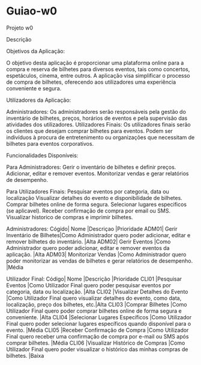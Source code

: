 # Guiao-w0

Projeto w0

Descrição


Objetivos da Aplicação:

O objetivo desta aplicação é proporcionar uma plataforma online para a compra e reserva de bilhetes para diversos eventos, tais como concertos, espetáculos, cinema, entre outros. A aplicação visa simplificar o processo de compra de bilhetes, oferecendo aos utilizadores uma experiência conveniente e segura. 


Utilizadores da Aplicação:

Administradores: Os administradores serão responsáveis pela gestão do inventário de bilhetes, preços, horários de eventos e pela supervisão das atividades dos utilizadores.
Utilizadores Finais: Os utilizadores finais serão os clientes que desejam comprar bilhetes para eventos. Podem ser indivíduos à procura de entretenimento ou organizações que necessitam de bilhetes para eventos corporativos.
	
	
Funcionalidades Disponíveis:

 Para Administradores:
    	Gerir o inventário de bilhetes e definir preços.
    	Adicionar, editar e remover eventos.
    	Monitorizar vendas e gerar relatórios de desempenho.
     
Para Utilizadores Finais:
    	Pesquisar eventos por categoria, data ou localização
    	Visualizar detalhes do evento e disponibilidade de bilhetes.
    	Comprar bilhetes online de forma segura.
    	Selecionar lugares especificos (se aplicavel).
    	Receber confirmação de compra por email ou SMS.
    	Visualizar historico de compras e imprimir bilhetes.
       
 
 Administradores:
Cógido| Nome			            |Descriçao											  	                                            |Prioridade
ADM01|	Gerir Inventário de Bilhetes|Como Administrador quero poder adicionar, editar e remover bilhetes do inventário.		  	        |Alta
ADM02|	Gerir Eventos               |Como Administrador quero poder adicionar, editar e remover eventos da aplicação.  		  	        |Alta
ADM03|	Monitorizar Vendas          |Como Administrador quero poder monitorizar as vendas de bilhetes e gerar relatórios de desempenho. |Média

Utilizador Final:
Código|	Nome				            |Descrição													                                                |Prioridade
CLI01 |Pesquisar Eventos		        |Como Utilizador Final quero poder pesquisar eventos por categoria, data ou localização.			        |Alta
CLI02 |Visualizar Detalhes do Evento	|Como Utilizador Final quero visualizar detalhes do evento, como data, localização, preço dos bilhetes, etc.|Alta
CLI03 |Comprar Bilhetes 		        |Como Utilizador Final quero poder comprar bilhetes online de forma segura e conveniente.			        |Alta
CLI04 |Selecionar Lugares Específicos	|Como Utilizador Final quero poder selecionar lugares específicos quando disponível para o evento.		    |Média
CLI05 |Receber Confirmação de Compra	|Como Utilizador Final quero receber uma confirmação de compra por e-mail ou SMS após comprar bilhetes.		|Média
CLI06 |Visualizar Histórico de Compras	|Como Utilizador Final quero poder visualizar o histórico das minhas compras de bilhetes. 			        |Baixa
				

